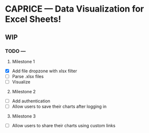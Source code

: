 # CAPRICE — Data Visualization for Excel Sheets!

## WIP

### TODO —

1. Milestone 1

- [x] Add file dropzone with xlsx filter
- [ ] Parse .xlsx files
- [ ] Visualize

2. Milestone 2

- [ ] Add authentication
- [ ] Allow users to save their charts after logging in

3. Milestone 3

- [ ] Allow users to share their charts using custom links
